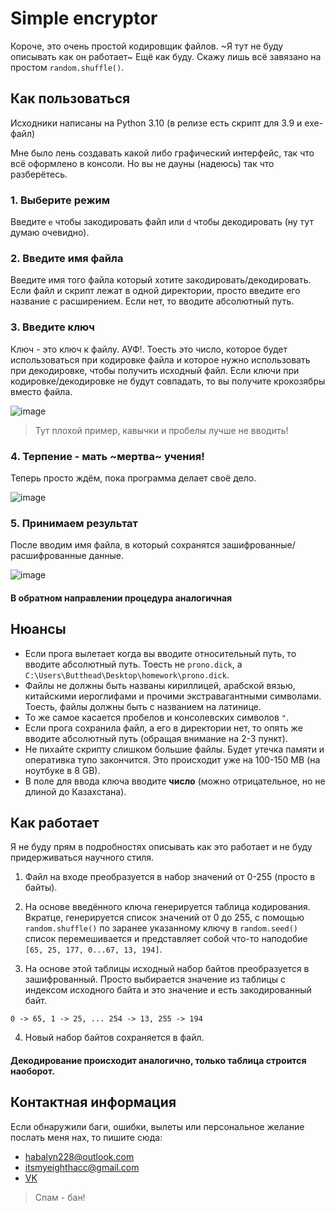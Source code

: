# Simple encryptor

Короче, это очень простой кодировщик файлов. ~Я тут не буду описывать как он работает~ Ещё как буду. Скажу лишь всё завязано на простом `random.shuffle()`.

## Как пользоваться

Исходники написаны на Python 3.10 (в релизе есть скрипт для 3.9 и exe-файл)

Мне было лень создавать какой либо графический интерфейс, так что всё оформлено в консоли. Но вы не дауны (надеюсь) так что разберётесь.

### 1. Выберите режим
Введите `e` чтобы закодировать файл или `d` чтобы декодировать (ну тут думаю очевидно).
### 2. Введите имя файла
Введите имя того файла который хотите закодировать/декодировать. Если файл и скрипт лежат в одной директории, просто введите его название с расширением. Если нет, то вводите абсолютный путь.
### 3. Введите ключ
Ключ - это ключ к файлу. АУФ!. Тоесть это число, которое будет использоваться при кодировке файла и которое нужно использовать при декодировке, чтобы получить исходный файл. Если ключи при кодировке/декодировке не будут совпадать, то вы получите крокозябры вместо файла.

![image](https://user-images.githubusercontent.com/102759337/187180505-5b1a8d03-a60f-4835-b388-6a286d50a0c0.png)
> Тут плохой пример, кавычки и пробелы лучше не вводить!
### 4. Терпение - мать ~мертва~ учения!
Теперь просто ждём, пока программа делает своё дело.

![image](https://user-images.githubusercontent.com/102759337/187182471-b9745db8-616e-4ce2-b5e7-b57db2e84715.png)
### 5. Принимаем результат
После вводим имя файла, в который сохранятся зашифрованные/расшифрованные данные.

![image](https://user-images.githubusercontent.com/102759337/187183020-1e8387c8-f5ca-4810-8b98-ed7bbe87fead.png)

#### В обратном направлении процедура аналогичная

## Нюансы
* Если прога вылетает когда вы вводите относительный путь, то вводите абсолютный путь. Тоесть не `prono.dick`, а `C:\Users\Butthead\Desktop\homework\prono.dick`.
* Файлы не должны быть названы кириллицей, арабской вязью, китайскими иероглифами и прочими экстравагантными символами. Тоесть, файлы должны быть с названием на латинице.
* То же самое касается пробелов и консолевских символов `"`.
* Если прога сохранила файл, а его в директории нет, то опять же вводите абсолютный путь (обращая внимание на 2-3 пункт).
* Не пихайте скрипту слишком большие файлы. Будет утечка памяти и оперативка тупо закончится. Это происходит уже на 100-150 MB (на ноутбуке в 8 GB).
* В поле для ввода ключа вводите **число** (можно отрицательное, но не длиной до Казахстана).

## Как работает

Я не буду прям в подробностях описывать как это работает и не буду придерживаться научного стиля.

1. Файл на входе преобразуется в набор значений от 0-255 (просто в байты).
2. На основе введённого ключа генерируется таблица кодирования.
Вкратце, генерируется список значений от 0 до 255, с помощью `random.shuffle()` по заранее указанному ключу в `random.seed()` список перемешивается и представляет собой что-то наподобие `[65, 25, 177, 0...67, 13, 194]`.

3. На основе этой таблицы исходный набор байтов преобразуется в зашифрованный.
Просто выбирается значение из таблицы с индексом исходного байта и это значение и есть закодированный байт.

`0 -> 65,
1 -> 25,
...
254 -> 13,
255 -> 194`

4. Новый набор байтов сохраняется в файл.

#### Декодирование происходит аналогично, только таблица строится наоборот.
## Контактная информация
Если обнаружили баги, ошибки, вылеты или персональное желание послать меня нах, то пишите сюда:
* habalyn228@outlook.com
* itsmyeighthacc@gmail.com
* [VK](https://vk.com/habalyn228)
> Спам - бан!
